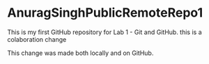 # AnuragSinghPublicRemoteRepo1
This is my first GitHub repository for Lab 1 - Git and GitHub.
this is a colaboration change 

This change was made both locally and on GitHub.
